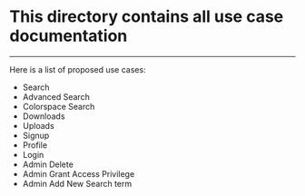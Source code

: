 # This directory contains all use case documentation
***
Here is a list of proposed use cases:

* Search
* Advanced Search
* Colorspace Search
* Downloads
* Uploads
* Signup
* Profile
* Login
* Admin Delete
* Admin Grant Access Privilege
* Admin Add New Search term
